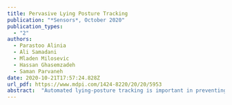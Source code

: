 ```yaml
---
title: Pervasive Lying Posture Tracking
publication: "*Sensors*, October 2020"
publication_types:
  - "2"
authors:
  - Parastoo Alinia
  - Ali Samadani
  - Mladen Milosevic
  - Hassan Ghasemzadeh
  - Saman Parvaneh
date: 2020-10-21T17:57:24.828Z
url_pdf: https://www.mdpi.com/1424-8220/20/20/5953
abstract:  "Automated lying-posture tracking is important in preventing bed-related disorders, such as pressure injuries, sleep apnea, and lower-back pain. Prior research studied in-bed lying posture tracking using sensors of different modalities (e.g., accelerometer and pressure sensors). However, there remain significant gaps in research regarding how to design efficient in-bed lying posture tracking systems. These gaps can be articulated through several research questions, as follows. First, can we design a single-sensor, pervasive, and inexpensive system that can accurately detect lying postures? Second, what computational models are most effective in the accurate detection of lying postures? Finally, what physical configuration of the sensor system is most effective for lying posture tracking? To answer these important research questions, in this article we propose a comprehensive approach for designing a sensor system that uses a single accelerometer along with machine learning algorithms for in-bed lying posture classification. We design two categories of machine learning algorithms based on deep learning and traditional classification with handcrafted features to detect lying postures. We also investigate what wearing sites are the most effective in the accurate detection of lying postures. We extensively evaluate the performance of the proposed algorithms on nine different body locations and four human lying postures using two datasets. Our results show that a system with a single accelerometer can be used with either deep learning or traditional classifiers to accurately detect lying postures. The best models in our approach achieve an F1 score that ranges from 95.2% to 97.8% with a coefficient of variation from 0.03 to 0.05. The results also identify the thighs and chest as the most salient body sites for lying posture tracking. Our findings in this article suggest that, because accelerometers are ubiquitous and inexpensive sensors, they can be a viable source of information for pervasive monitoring of in-bed postures."
---
```

